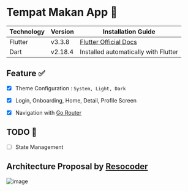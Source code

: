 <br>

# Tempat Makan App 📱

| Technology |  Version | Installation Guide                                                    |
|------------|---------------------|-----------------------------------------------------------------------|
| Flutter    | v3.3.8              | [Flutter Official Docs](https://flutter.dev/docs/get-started/install) |
| Dart       | v2.18.4             | Installed automatically with Flutter                                  |

## Feature ✅

- [x] Theme Configuration : `System, Light, Dark`
- [x] Login, Onboarding, Home, Detail, Profile Screen
- [x] Navigation with [Go Router](https://pub.dev/packages/go_router)


## TODO 📝

- [ ] State Management 

## Architecture Proposal by [Resocoder](https://github.com/ResoCoder/flutter-tdd-clean-architecture-course)
![image](https://user-images.githubusercontent.com/75546126/202653035-e07f30a9-41f5-4ed1-b93b-7af2204d5827.png)


<br>
